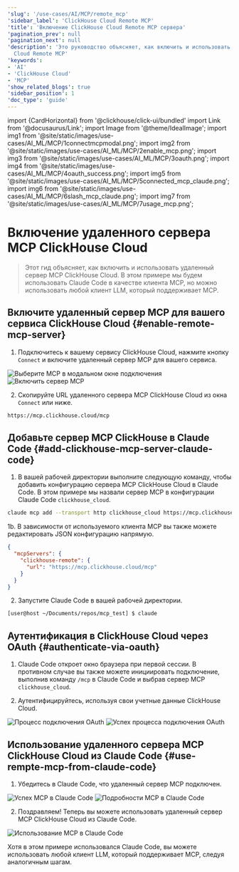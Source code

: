 ```yaml
---
'slug': '/use-cases/AI/MCP/remote_mcp'
'sidebar_label': 'ClickHouse Cloud Remote MCP'
'title': 'Включение ClickHouse Cloud Remote MCP сервера'
'pagination_prev': null
'pagination_next': null
'description': 'Это руководство объясняет, как включить и использовать ClickHouse
  Cloud Remote MCP'
'keywords':
- 'AI'
- 'ClickHouse Cloud'
- 'MCP'
'show_related_blogs': true
'sidebar_position': 1
'doc_type': 'guide'
---
```

import {CardHorizontal} from '@clickhouse/click-ui/bundled'
import Link from '@docusaurus/Link';
import Image from '@theme/IdealImage';
import img1 from '@site/static/images/use-cases/AI_ML/MCP/1connectmcpmodal.png';
import img2 from '@site/static/images/use-cases/AI_ML/MCP/2enable_mcp.png';
import img3 from '@site/static/images/use-cases/AI_ML/MCP/3oauth.png';
import img4 from '@site/static/images/use-cases/AI_ML/MCP/4oauth_success.png';
import img5 from '@site/static/images/use-cases/AI_ML/MCP/5connected_mcp_claude.png';
import img6 from '@site/static/images/use-cases/AI_ML/MCP/6slash_mcp_claude.png';
import img7 from '@site/static/images/use-cases/AI_ML/MCP/7usage_mcp.png';


# Включение удаленного сервера MCP ClickHouse Cloud

> Этот гид объясняет, как включить и использовать удаленный сервер MCP ClickHouse Cloud. В этом примере мы будем использовать Claude Code в качестве клиента MCP, но можно использовать любой клиент LLM, который поддерживает MCP.

<VerticalStepper headerLevel="h2">

## Включите удаленный сервер MCP для вашего сервиса ClickHouse Cloud {#enable-remote-mcp-server}

1. Подключитесь к вашему сервису ClickHouse Cloud, нажмите кнопку `Connect` и включите удаленный сервер MCP для вашего сервиса.

<Image img={img1} alt="Выберите MCP в модальном окне подключения" size="md"/>

<Image img={img2} alt="Включить сервер MCP" size="md"/>

2. Скопируйте URL удаленного сервера MCP ClickHouse Cloud из окна `Connect` или ниже.

```bash
https://mcp.clickhouse.cloud/mcp
```

## Добавьте сервер MCP ClickHouse в Claude Code {#add-clickhouse-mcp-server-claude-code}

1. В вашей рабочей директории выполните следующую команду, чтобы добавить конфигурацию сервера MCP ClickHouse Cloud в Claude Code. В этом примере мы назвали сервер MCP в конфигурации Claude Code `clickhouse_cloud`.

```bash
claude mcp add --transport http clickhouse_cloud https://mcp.clickhouse.cloud/mcp
```

1b. В зависимости от используемого клиента MCP вы также можете редактировать JSON конфигурацию напрямую.

```json
{
  "mcpServers": {
    "clickhouse-remote": {
      "url": "https://mcp.clickhouse.cloud/mcp"
    }
  }
}
```

2. Запустите Claude Code в вашей рабочей директории.

```bash
[user@host ~/Documents/repos/mcp_test] $ claude
```

## Аутентификация в ClickHouse Cloud через OAuth {#authenticate-via-oauth}

1. Claude Code откроет окно браузера при первой сессии. В противном случае вы также можете инициировать подключение, выполнив команду `/mcp` в Claude Code и выбрав сервер MCP `clickhouse_cloud`.

2. Аутентифицируйтесь, используя свои учетные данные ClickHouse Cloud.

<Image img={img3} alt="Процесс подключения OAuth" size="sm"/>

<Image img={img4} alt="Успех процесса подключения OAuth" size="sm"/>

## Использование удаленного сервера MCP ClickHouse Cloud из Claude Code {#use-rempte-mcp-from-claude-code}

1. Убедитесь в Claude Code, что удаленный сервер MCP подключен.

<Image img={img5} alt="Успех MCP в Claude Code" size="md"/>

<Image img={img6} alt="Подробности MCP в Claude Code" size="md"/>

2. Поздравляем! Теперь вы можете использовать удаленный сервер MCP ClickHouse Cloud из Claude Code.

<Image img={img7} alt="Использование MCP в Claude Code" size="md"/>

Хотя в этом примере использовался Claude Code, вы можете использовать любой клиент LLM, который поддерживает MCP, следуя аналогичным шагам.

</VerticalStepper>
